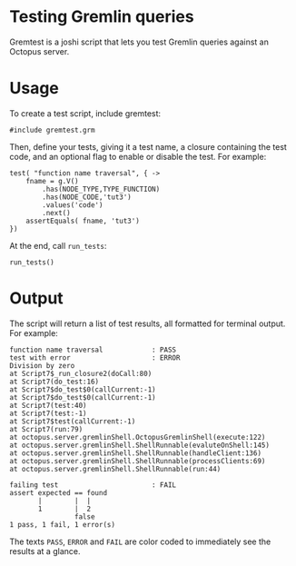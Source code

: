 # Testing Gremlin queries

Gremtest is a joshi script that lets you test Gremlin queries against an Octopus server.

# Usage

To create a test script, include gremtest:

```
#include gremtest.grm
```

Then, define your tests, giving it a test name, a closure containing the test code, and an optional flag to enable or disable the test. For example:

```
test( "function name traversal", { ->
	fname = g.V()
		.has(NODE_TYPE,TYPE_FUNCTION)
		.has(NODE_CODE,'tut3')
		.values('code')
		.next()
	assertEquals( fname, 'tut3')
})
```

At the end, call `run_tests`:

```
run_tests()
```

# Output

The script will return a list of test results, all formatted for terminal output. For example:

```
function name traversal            : PASS
test with error                    : ERROR
Division by zero
at Script7$_run_closure2(doCall:80)
at Script7(do_test:16)
at Script7$do_test$0(callCurrent:-1)
at Script7$do_test$0(callCurrent:-1)
at Script7(test:40)
at Script7(test:-1)
at Script7$test(callCurrent:-1)
at Script7(run:79)
at octopus.server.gremlinShell.OctopusGremlinShell(execute:122)
at octopus.server.gremlinShell.ShellRunnable(evaluteOnShell:145)
at octopus.server.gremlinShell.ShellRunnable(handleClient:136)
at octopus.server.gremlinShell.ShellRunnable(processClients:69)
at octopus.server.gremlinShell.ShellRunnable(run:44)

failing test                       : FAIL
assert expected == found
       |        |  |
       1        |  2
                false
1 pass, 1 fail, 1 error(s)
```

The texts `PASS`, `ERROR` and `FAIL` are color coded to immediately see the results at a glance.

